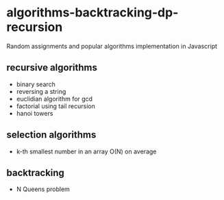 # algorithms-backtracking-dp-recursion
Random assignments and popular algorithms implementation in Javascript

## recursive algorithms
 - binary search
 - reversing a string
 - euclidian algorithm for gcd
 - factorial using tail recursion
 - hanoi towers
 
## selection algorithms
 - k-th smallest number in an array O(N) on average

## backtracking
 - N Queens problem
 